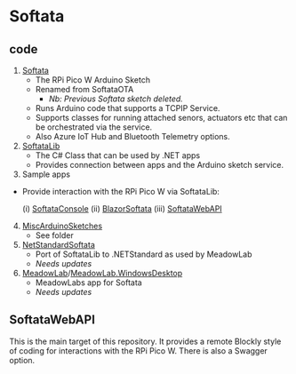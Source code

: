 # Softata

## code

1. [Softata](./Softata)  
    - The RPi Pico W Arduino Sketch
    - Renamed from SoftataOTA
      - _Nb: Previous Softata sketch deleted._
    - Runs Arduino code that supports a TCPIP Service.
    - Supports classes for running attached senors, actuators etc that can be orchestrated via the service.
    - Also Azure IoT Hub and Bluetooth Telemetry options.
2. [SoftataLib](./SofataLib)  
    - The C# Class that can be used by .NET apps
    - Provides connection between apps and the Arduino sketch service.
3. Sample apps

  - Provide interaction with the RPi Pico W via SoftataLib:

    (i) [SoftataConsole](./SoftaConsole)
    (ii) [BlazorSoftata](./BlazorSoftata)
    (iii) [SoftataWebAPI](./SoftataWebAPI)

4. [MiscArduinoSketches](./MiscArduinoSketches)
    - See folder
5. [NetStandardSoftata](./NetStandardSoftata)
    - Port of SoftataLib to .NETStandard as used by MeadowLab
    - _Needs updates_
6. [MeadowLab](./MeadowLab)/[MeadowLab.WindowsDesktop](./MeadowLab.WindowsDesktop)
    - MeadowLabs app for Softata
    - _Needs updates_

## SoftataWebAPI

This is the main target of this repository. It provides a remote Blockly style of coding for interactions with the RPi Pico W. There is also a Swagger option.